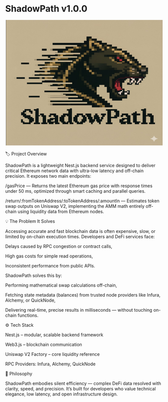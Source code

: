 # ShadowPath v1.0.0

<div style="max-width: 600px; margin: 0 auto;">
 <p align="center"> 
 <img src="shadowpathlogo.png" width="500" height="400" alt="Image">
</p>
</div>
</div>

🏷️ Project Overview

ShadowPath is a lightweight Nest.js backend service designed to deliver critical Ethereum network data with ultra-low latency and off-chain precision.
It exposes two main endpoints:

/gasPrice — Returns the latest Ethereum gas price with response times under 50 ms, optimized through smart caching and parallel queries.

/return/:fromTokenAddress/:toTokenAddress/:amountIn — Estimates token swap outputs on Uniswap V2, implementing the AMM math entirely off-chain using liquidity data from Ethereum nodes.

💡 The Problem It Solves

Accessing accurate and fast blockchain data is often expensive, slow, or limited by on-chain execution times.
Developers and DeFi services face:

Delays caused by RPC congestion or contract calls,

High gas costs for simple read operations,

Inconsistent performance from public APIs.

ShadowPath solves this by:

Performing mathematical swap calculations off-chain,

Fetching state metadata (balances) from trusted node providers like Infura, Alchemy, or QuickNode,

Delivering real-time, precise results in milliseconds — without touching on-chain functions.

⚙️ Tech Stack

Nest.js – modular, scalable backend framework

Web3.js – blockchain communication

Uniswap V2 Factory – core liquidity reference

RPC Providers: Infura, Alchemy, QuickNode

🚀 Philosophy

ShadowPath embodies silent efficiency — complex DeFi data resolved with clarity, speed, and precision.
It’s built for developers who value technical elegance, low latency, and open infrastructure design.
